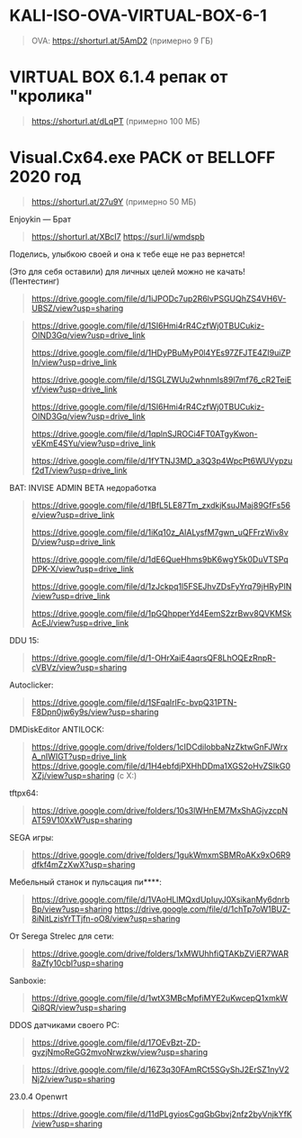 # KALI-ISO-OVA-VIRTUAL-BOX-6-1

>OVA: https://shorturl.at/5AmD2  (примерно 9 ГБ)

# VIRTUAL BOX 6.1.4 репак от "кролика"
> https://shorturl.at/dLqPT (примерно 100 МБ)

# Visual.Cx64.exe PACK от BELLOFF 2020 год
> https://shorturl.at/27u9Y (примерно 50 МБ)
>
> 
Enjoykin — Брат
> https://shorturl.at/XBcI7
> https://surl.li/wmdspb


Поделись, улыбкою своей и она к тебе еще не раз вернется!

(Это для себя оставили) для личных целей можно не качать! (Пентестинг)
> https://drive.google.com/file/d/1iJPODc7up2R6lvPSGUQhZS4VH6V-UBSZ/view?usp=sharing

> https://drive.google.com/file/d/1SI6Hmi4rR4CzfWj0TBUCukiz-OIND3Gq/view?usp=drive_link
>
> https://drive.google.com/file/d/1HDyPBuMyP0l4YEs97ZFJTE4ZI9uiZPIn/view?usp=drive_link
>
> https://drive.google.com/file/d/1SGLZWUu2whnmIs89l7mf76_cR2TeiEvf/view?usp=drive_link
>
> https://drive.google.com/file/d/1SI6Hmi4rR4CzfWj0TBUCukiz-OIND3Gq/view?usp=drive_link
>
> https://drive.google.com/file/d/1qplnSJROCi4FT0ATgyKwon-vEKmE4SYu/view?usp=drive_link
>
> https://drive.google.com/file/d/1fYTNJ3MD_a3Q3p4WpcPt6WUVypzuf2dT/view?usp=drive_link

BAT: INVISE ADMIN BETA недоработка
> https://drive.google.com/file/d/1BfL5LE87Tm_zxdkjKsuJMaj89GfFs56e/view?usp=drive_link
>
> https://drive.google.com/file/d/1iKq10z_AIALysfM7gwn_uQFFrzWiv8vD/view?usp=drive_link
>
> https://drive.google.com/file/d/1dE6QueHhms9bK6wgY5k0DuVTSPqDPK-X/view?usp=drive_link
>
> https://drive.google.com/file/d/1zJckpq1l5FSEJhvZDsFyYrq79jHRyPIN/view?usp=drive_link
>
> https://drive.google.com/file/d/1pGQhpperYd4EemS2zrBwv8QVKMSkAcEJ/view?usp=drive_link

DDU 15:
> https://drive.google.com/file/d/1-OHrXaiE4aqrsQF8LhOQEzRnpR-cVBVz/view?usp=sharing


Autoclicker:
> https://drive.google.com/file/d/1SFqaIrlFc-bvpQ31PTN-F8Dpn0jw6y9s/view?usp=sharing
>

DMDiskEditor ANTILOCK:
> https://drive.google.com/drive/folders/1cIDCdilobbaNzZktwGnFJWrxA_nIWIGT?usp=drive_link
> https://drive.google.com/file/d/1H4ebfdjPXHhDDma1XGS2oHvZSIkG0XZj/view?usp=sharing (c X:)
>

tftpx64:
> https://drive.google.com/drive/folders/10s3lWHnEM7MxShAGjvzcpNAT59V10XxW?usp=sharing

SEGA игры:
> https://drive.google.com/drive/folders/1gukWmxmSBMRoAKx9xO6R9dfkf4mZzXwX?usp=sharing
>

Мебельный станок и пульсация пи****:

> https://drive.google.com/file/d/1VAoHLlMQxdUpIuyJ0XsikanMy6dnrbBp/view?usp=sharing
> https://drive.google.com/file/d/1chTp7oW1BUZ-8iNitLzisYrTTjfn-oO8/view?usp=sharing

От Serega Strelec для сети:
> https://drive.google.com/drive/folders/1xMWUhhfiQTAKbZViER7WAR8aZfy10cbI?usp=sharing


Sanboxie:
> https://drive.google.com/file/d/1wtX3MBcMpfiMYE2uKwcepQ1xmkWQi8QR/view?usp=sharing

DDOS датчиками своего PC:
> https://drive.google.com/file/d/17OEvBzt-ZD-gvzjNmoReGG2mvoNrwzkw/view?usp=sharing

> https://drive.google.com/file/d/16Z3q30FAmRCt5SGyShJ2ErSZ1nyV2Nj2/view?usp=sharing


23.0.4 Openwrt 
> https://drive.google.com/file/d/11dPLgyiosCgqGbGbvj2nfz2byVnjkYfK/view?usp=sharing
